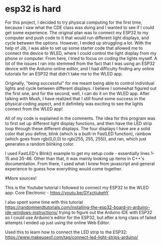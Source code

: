 # esp32 is hard

For this project, I decided to try physical computing for the first time, because I saw what the CDE class was doing and I wanted to see if I could get some experience. The original plan was to connect my ESP32 to my computer and push code to it that would run different light displays, and cycle between the options. However, I ended up struggling a lot. With the help of Jib, I was able to set up some starter code that allowed me to connect the device to  WLED, where I could control the light display from my phone or computer. From here, I tried to focus on coding the lights myself. A lot of the issues I ran into stemmed from the fact that I was using an ESP32 device with the Arduino online editor, and I had difficulty finding any online tutorials for an ESP32 that didn't take me to the WLED app.

Originally, "being successful" for me meant being able to control individual lights and cycle between different displays. I believe I somewhat figured out the first one, and for the second, well, I can do it on the WLED app. After talking with Mush, I have realized that I still found some success in the physical coding aspect, and it definitely was exciting to see the lights connect from the WLED app!

All of my code is explained in the comments. The idea for this program was to first set up different light display functions, and then have the LED strip loop through these different displays. The four displays I have are a solid color that you define, blink (which is a built-in FastLED function), rainbow (which goes from rgb(0,0,0) to rgb(255, 255, 255)), and ran, which just generates a random blinking color.

I used FastLED's Blink() example to get my setup code - essentially lines 1-15 and 35-46. Other than that, it was mainly looking up items in C++'s documentation. From there, I used what I knew from javascript and general experience to guess how everything would come together.


#More sources! 

This is the Youtube tutorial I followed to connect my ESP32 to the WLED app: Core Electronic - https://youtu.be/GYxctjukehY 

I also spent some time with this tutorial https://randomnerdtutorials.com/installing-the-esp32-board-in-arduino-ide-windows-instructions/ trying to figure out the Arduino IDE with ESP32 so I could use Arduino's editor for the ESP32, but after a long class of failed attempts I ended up just using the online Web Editor.

Used this to learn how to connect the LED strip to the ESP32: https://www.makeuseof.com/tag/connect-led-light-strips-arduino/
